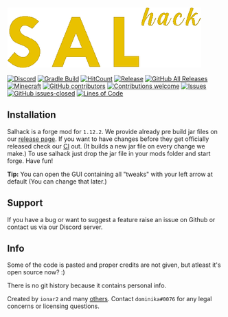 [![Sal Hack logo](/src/main/resources/assets/salhack/imgs/SalHackWatermark.png)](https://github.com/ionar2/salhack/)

[![Discord](https://img.shields.io/discord/694337597371056198?label=discord&logo=discord&logoColor=white)](https://discord.gg/UEyGRGu) 
[![Gradle Build](https://github.com/ionar2/salhack/workflows/Gradle%20Build/badge.svg?branch=master)](https://github.com/ionar2/salhack/actions)
[![HitCount](http://hits.dwyl.com/ionar2/salhack.svg)](http://hits.dwyl.com/ionar2/salhack/)
[![Release](https://img.shields.io/github/release/ionar2/salhack.svg)](https://github.com/ionar2/salhack/releases/)
[![GitHub All Releases](https://img.shields.io/github/downloads/ionar2/salhack/total.svg)](https://github.com/ionar2/salhack/releases/)
[![Minecraft](https://img.shields.io/badge/MC-1.12.2-brightgreen.svg)](https://github.com/ionar2/salhack/tree/master/)
[![GitHub contributors](https://img.shields.io/github/contributors/ionar2/salhack.svg)](https://github.com/ionar2/salhack/graphs/contributors/)
[![Contributions welcome](https://img.shields.io/badge/contributions-welcome-brightgreen.svg?style=flat)](https://github.com/ionar2/salhack/issues/)
[![Issues](https://img.shields.io/github/issues/ionar2/salhack.svg)](https://github.com/ionar2/salhack/issues/)
[![GitHub issues-closed](https://img.shields.io/github/issues-closed/ionar2/salhack.svg)](https://github.com/ionar2/salhack/issues?q=is%3Aissue+is%3Aclosed)
[![Lines of Code](https://tokei.rs/b1/github/ionar2/salhack?category=code)](https://github.com/ionar2/salhack/)

## Installation

Salhack is a forge mod for `1.12.2`. We provide already pre build jar files on our [release page](https://github.com/ionar2/salhack/releases). If you want to have changes before they get officially released check our [CI](https://github.com/ionar2/salhack/actions) out. (It builds a new jar file on every change we make.) To use salhack just drop the jar file in your mods folder and start forge. Have fun!

**Tip:** You can open the GUI containing all "tweaks" with your left arrow at default (You can change that later.)

## Support

If you have a bug or want to suggest a feature raise an issue on Github or contact us via our Discord server.

## Info

Some of the code is pasted and proper credits are not given, but atleast it's open source now? :)

There is no git history because it contains personal info.

Created by `ionar2` and many [others](https://github.com/ionar2/salhack/graphs/contributors). Contact `dominika#0076` for any legal concerns or licensing questions. 
